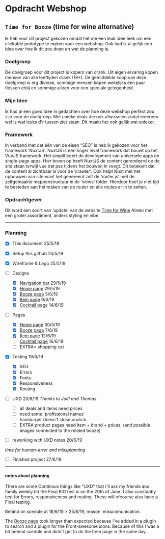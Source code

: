 # Opdracht Webshop
## `Time for Booze`  (time for wine alternative)

Ik heb voor dit project gekozen omdat het me een leuk idee leek om een clickable prototype te maken voor een webshop. Ook had ik al gelijk een idee over hoe ik dit zou doen en wat de planning is.

### Doelgroep
De doelgroep voor dit project is kopers van drank. Uit eigen ervaring kopen mensen van alle leeftijden drank (18+). De gemiddelde koop van deze doelgroep is erg diverse, sommige mensen kopen wekelijks een paar flessen erbij en sommige alleen voor een speciale gelegenheid.

### Mijn Idee
Ik had al een goed idee in gedachten over hoe deze webshop perfect zou zijn voor de doelgroep. Met unieke deals die ook afwisselen zodat iedereen wel is wat leuks d'r tussen ziet staan. Dit maakt het ook gelijk wat unieker. 

### Framework
In verband met dat één van de eisen “SEO” is heb ik gekozen voor het framework ‘NuxtJS’.
NuxtJS is een hoger level framework dat bouwt op het VueJS framework. Het simplificeert de development van universele apps en single-page apps. Hier boven op heeft NuxtJS de content gerendeerd op de site staan terwijl vue dat pas tijdens het bouwen in voegt. Dit betekent dat de content al zichtbaar is voor de ‘crawler’.  Ook helpt Nuxt met het opbouwen van site want het genereerd zelf de ‘router.js’ met de zelfgemaakte mappenstructuur in de ‘views’ folder. Hierdoor hoef je niet tijd te besteden aan het maken van de router en alle routes er in te zetten.

### Opdrachtgever
Dit word een soort van ‘update’ van de website [Time for Wine](http://15799.hosts.ma-cloud.nl/timeforwine/)
Alleen met een groter assortiment, anders styling en vibe.

***
### Planning
- [x] This document 25/5/19

- [x] Setup this github 25/5/19

- [x] Wireframe & Logo 25/5/19

- [ ] Designs
  - [x] [Navigation bar](https://github.com/TotallyTheTim/mediacollege-nuxt/blob/master/designs/navbar.psd) 29/5/19
  - [x] [Home page](https://github.com/TotallyTheTim/mediacollege-nuxt/blob/master/designs/home.psd) 29/5/19
  - [x] [Booze page](https://github.com/TotallyTheTim/mediacollege-nuxt/blob/master/designs/booze.psd) 5/6/19
  - [x] [Item page](https://github.com/TotallyTheTim/mediacollege-nuxt/blob/master/designs/item.psd) 9/6/19
  - [x] [Cocktail page](https://github.com/TotallyTheTim/mediacollege-nuxt/blob/master/designs/cocktail.psd) 14/6/19

- [ ] Pages
  - [x] [Home page](http://24721.hosts1.ma-cloud.nl/timeforbooze/) 30/5/19
  - [x] [Booze page](http://24721.hosts1.ma-cloud.nl/timeforbooze/booze) 7/6/19
  - [x] [Item page](http://24721.hosts1.ma-cloud.nl/timeforbooze/booze/beer) 12/6/19
  - [ ] [Cocktail page](http://24721.hosts1.ma-cloud.nl/timeforbooze/cocktail) 16/6/19
  - [ ] EXTRA> shopping cat
  
- [X] Testing 19/6/19
  - [X] SEO 
  - [X] Errors
  - [X] Fonts 
  - [X] Responsiveness
  - [X] Routing
  
- [ ] UXD 20/6/19 _Thanks to Joël and Thomas_
  - [ ] all deals and items need prices
  - [ ] need some 'proffesional names'
  - [ ] hamburger doesn't close onclick
  - [ ] EXTRA product pages need item + brand + prices. (and possible images connected to the related booze)
  
- [ ] reworking with UXD notes 20/6/19

_time for human-error and missplanning_

- [ ] Finished project 27/6/19

***

#### notes about planning
There are some Continous things like "UXD" that I'll ask my friends and family weekly bit the Final BIG test is on the 20th of June.
I also constantly test for Errors, responsiveness and routing. These will ofcourse also have a Final testing.

Behind on scedule at 18/6/19 > 25/6/19, reason: misscomunication.

The [Booze page](http://24721.hosts1.ma-cloud.nl/timeforbooze/booze) took longer than expected because I've added in a plugin to search and a plugin for the Front-awesome icons. Because of this I was a bit behind scedule and didn't get to do the Item page in the same day.
